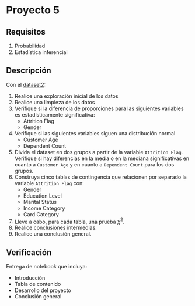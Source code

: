 # Proyecto 5

## Requisitos

1. Probabilidad
2. Estadística inferencial

## Descripción

Con el [dataset2](https://raw.githubusercontent.com/labeconometria/MLxE/main/proyectos1er/dataset_2.csv):

1. Realice una exploración inicial de los datos
2. Realice una limpieza de los datos
3. Verifique si la diferencia de proporciones para las siguientes variables es estadísticamente significativa:
	- Attrition Flag
	- Gender
4. Verifique si las siguientes variables siguen una distribución normal
	- Customer Age
	- Dependent Count
5. Divida el dataset en dos grupos a partir de la variable `Attrition Flag`. Verifique si hay diferencias en la media o en la mediana significativas en cuanto a `Customer Age` y en cuanto a `Dependent Count` para los dos grupos.  
6. Construya cinco tablas de contingencia que relacionen por separado la variable `Attrition Flag` con:
	- Gender
	- Education Level
	- Marital Status
	- Income Category
	- Card Category
7. Lleve a cabo, para cada tabla, una prueba $\chi^2$.
8. Realice conclusiones intermedias.
9. Realice una conclusión general.
## Verificación

Entrega de notebook que incluya:

- Introducción
- Tabla de contenido
- Desarrollo del proyecto
- Conclusión general
